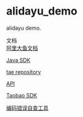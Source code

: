 # alidayu_demo
alidayu demo. 


文档  
[阿里大鱼文档](https://open.taobao.com/doc2/detail.htm?spm=a219a.7629140.0.0.YNQqFL&treeId=1&articleId=103376&docType=1#s0)  


[Java SDK](https://doc.alidayu.com/doc2/detail.htm?spm=a3142.7386797.4.6.6T5KBS&treeId=12&articleId=102764&docType=1)  

[tae repository](http://mvnrepo.tae.taobao.com/content/groups/public/)  

[API](https://api.alidayu.com/doc2/apiDetail.htm?spm=a3142.7395905.4.6.UuPguY&apiId=25450)  

[Taobao SDK](http://mvnrepo.tae.taobao.com/content/groups/public/com/taobao/sdk)  


[编码错误自查工具](https://open.taobao.com/apitools/errorCodeSearch?spm=a219a.7395905.0.0.2801pI)  


